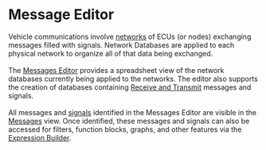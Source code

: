 # Message Editor

Vehicle communications involve [networks](../networks/) of ECUs (or nodes) exchanging messages filled with signals. Network Databases are applied to each physical network to organize all of that data being exchanged.\
\
The [Messages Editor](messages-editor-overview.md) provides a spreadsheet view of the network databases currently being applied to the networks. The editor also supports the creation of databases containing [Receive and Transmit](messages-editor-receive-transmit-and-database-tables.md) messages and signals.\
\
All messages and [signals](message-signals/) identified in the Messages Editor are visible in the [Messages](../messages-view/) view. Once identified, these messages and signals can also be accessed for filters, function blocks, graphs, and other features via the [Expression Builder](../../../shared-features-in-vehicle-spy/shared-features-expression-builder.md).
